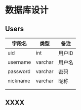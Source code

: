 # 数据库设计

## Users

| 字段名   | 类型    | 备注   |
| -------- | ------- | ------ |
| uid      | int     | 用户ID |
| username | varchar | 用户名 |
| password | varchar | 密码   |
| nickname | varchar | 昵称   |
|          |         |        |
|          |         |        |





## XXXX

​	
